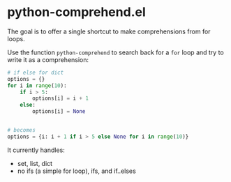 # python-comprehend.el

The goal is to offer a single shortcut to make comprehensions from for loops.

Use the function `python-comprehend` to search back for a `for` loop and try to write it as a comprehension:

```python
# if else for dict
options = {}
for i in range(10):
    if i > 5:
        options[i] = i + 1
    else:
        options[i] = None


# becomes
options = {i: i + 1 if i > 5 else None for i in range(10)}
```

It currently handles:

- set, list, dict
- no ifs (a simple for loop), ifs, and if..elses
